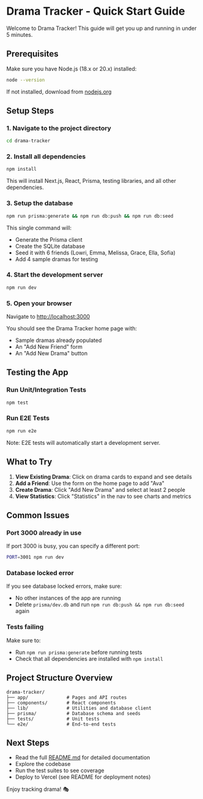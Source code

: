 # Drama Tracker - Quick Start Guide

Welcome to Drama Tracker! This guide will get you up and running in under 5 minutes.

## Prerequisites

Make sure you have Node.js (18.x or 20.x) installed:

```bash
node --version
```

If not installed, download from [nodejs.org](https://nodejs.org/)

## Setup Steps

### 1. Navigate to the project directory

```bash
cd drama-tracker
```

### 2. Install all dependencies

```bash
npm install
```

This will install Next.js, React, Prisma, testing libraries, and all other dependencies.

### 3. Setup the database

```bash
npm run prisma:generate && npm run db:push && npm run db:seed
```

This single command will:
- Generate the Prisma client
- Create the SQLite database
- Seed it with 6 friends (Lowri, Emma, Melissa, Grace, Ella, Sofia)
- Add 4 sample dramas for testing

### 4. Start the development server

```bash
npm run dev
```

### 5. Open your browser

Navigate to [http://localhost:3000](http://localhost:3000)

You should see the Drama Tracker home page with:
- Sample dramas already populated
- An "Add New Friend" form
- An "Add New Drama" button

## Testing the App

### Run Unit/Integration Tests

```bash
npm test
```

### Run E2E Tests

```bash
npm run e2e
```

Note: E2E tests will automatically start a development server.

## What to Try

1. **View Existing Drama**: Click on drama cards to expand and see details
2. **Add a Friend**: Use the form on the home page to add "Ava"
3. **Create Drama**: Click "Add New Drama" and select at least 2 people
4. **View Statistics**: Click "Statistics" in the nav to see charts and metrics

## Common Issues

### Port 3000 already in use

If port 3000 is busy, you can specify a different port:

```bash
PORT=3001 npm run dev
```

### Database locked error

If you see database locked errors, make sure:
- No other instances of the app are running
- Delete `prisma/dev.db` and run `npm run db:push && npm run db:seed` again

### Tests failing

Make sure to:
- Run `npm run prisma:generate` before running tests
- Check that all dependencies are installed with `npm install`

## Project Structure Overview

```
drama-tracker/
├── app/              # Pages and API routes
├── components/       # React components
├── lib/              # Utilities and database client
├── prisma/           # Database schema and seeds
├── tests/            # Unit tests
└── e2e/              # End-to-end tests
```

## Next Steps

- Read the full [README.md](./README.md) for detailed documentation
- Explore the codebase
- Run the test suites to see coverage
- Deploy to Vercel (see README for deployment notes)

Enjoy tracking drama! 🎭
